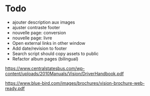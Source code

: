 # Todo

* ajouter description aux images
* ajuster contraste footer
* nouvelle page: conversion
* nouvelle page: livre
* Open external links in other window
* Add date/revision to footer
* Search script should copy assets to public
* Refactor album pages (bilingual)

https://www.centralstatesbus.com/wp-content/uploads/2010Manuals/Vision/DriverHandbook.pdf

https://www.blue-bird.com/images/brochures/vision-brochure-web-ready.pdf
